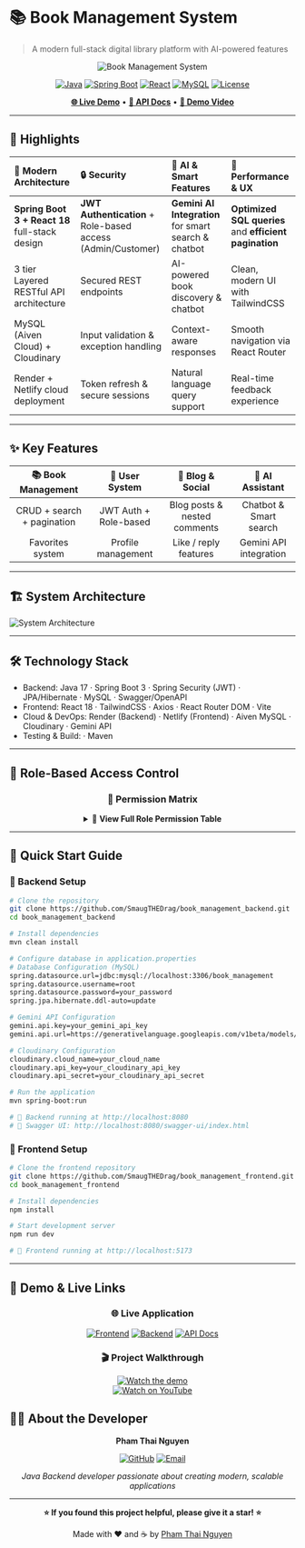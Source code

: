 # 📚 Book Management System
> A modern full-stack digital library platform with AI-powered features

<div align="center">

![Book Management System](https://via.placeholder.com/800x400/4f46e5/ffffff?text=Book+Management+System)

[![Java](https://img.shields.io/badge/Java-17-ED8B00?style=for-the-badge&logo=openjdk&logoColor=white)](https://openjdk.org/)
[![Spring Boot](https://img.shields.io/badge/Spring%20Boot-3.x-6DB33F?style=for-the-badge&logo=springboot&logoColor=white)](https://spring.io/projects/spring-boot)
[![React](https://img.shields.io/badge/React-18-61DAFB?style=for-the-badge&logo=react&logoColor=black)](https://reactjs.org/)
[![MySQL](https://img.shields.io/badge/MySQL-Aiven_Cloud-4479A1?style=for-the-badge&logo=mysql&logoColor=white)](https://mysql.com/)
[![License](https://img.shields.io/badge/License-MIT-yellow?style=for-the-badge)](LICENSE)

**[🌐 Live Demo](https://ptn-book-storage.netlify.app/)** •
**[📖 API Docs](https://book-management-backend-d481.onrender.com/swagger-ui/index.html)** •
**[🎥 Demo Video](#-demo-video)**

</div>

---

## 🌟 Highlights
| 🚀 **Modern Architecture**                     | 🔒 **Security**                                             | 💬 **AI & Smart Features**                           | 🎯 **Performance & UX**                                |
|:-----------------------------------------------| :---------------------------------------------------------- | :--------------------------------------------------- | :----------------------------------------------------- |
| **Spring Boot 3 + React 18** full-stack design | **JWT Authentication** + Role-based access (Admin/Customer) | **Gemini AI Integration** for smart search & chatbot | **Optimized SQL queries** and **efficient pagination** |
| 3 tier Layered RESTful API architecture        | Secured REST endpoints                                      | AI-powered book discovery & chatbot                  | Clean, modern UI with TailwindCSS                      |
| MySQL (Aiven Cloud) + Cloudinary               | Input validation & exception handling                       | Context-aware responses                              | Smooth navigation via React Router                     |
| Render + Netlify cloud deployment              | Token refresh & secure sessions                             | Natural language query support                       | Real-time feedback experience                          |
---

## ✨ Key Features

<div align="center">

|     📚 Book Management     |     👤 User System    |       💬 Blog & Social       |     🤖 AI Assistant    |
| :------------------------: | :-------------------: | :--------------------------: | :--------------------: |
| CRUD + search + pagination | JWT Auth + Role-based | Blog posts & nested comments | Chatbot & Smart search |
|      Favorites system      |   Profile management  |     Like / reply features    | Gemini API integration |

</div>

---

## 🏗️ System Architecture

![System Architecture](https://res.cloudinary.com/duipncbaq/image/upload/v1759678920/diagram-export-10-5-2025-10_38_25-PM_hanweu.jpg)

---

## 🛠️ Technology Stack

- Backend: Java 17 · Spring Boot 3 · Spring Security (JWT) · JPA/Hibernate · MySQL · Swagger/OpenAPI
- Frontend: React 18 · TailwindCSS · Axios · React Router DOM · Vite
- Cloud & DevOps: Render (Backend) · Netlify (Frontend) · Aiven MySQL · Cloudinary · Gemini API
- Testing & Build: · Maven
---

## 👥 Role-Based Access Control

<div align="center">

### 🔐 Permission Matrix

<details>
<summary>📜 <strong>View Full Role Permission Table</strong></summary>

| Feature / Action                 | 👑 Admin | 👤 Customer |
|----------------------------------| :------: | :---------: |
| **📚 Book Management**           |          |             |
| View/Search/Filter/Sort books    |     ✅    |      ✅      |
| View book details                |     ✅    |      ✅      |
| Add/Edit/Delete books            |     ✅    |      ❌      |
| **👤 User Management**           |          |             |
| Register / Login / Logout        |     ✅    |      ✅      |
| View user list                   |     ✅    |      ❌      |
| Manage users (users info, roles) |     ✅    |      ❌      |
| View/Update own profile          |     ✅    |      ✅      |
| **❤️ Favorites**                 |          |             |
| Add/Remove favorites             |     ✅    |      ✅      |
| View own favorites               |     ✅    |      ✅      |
| **📝 Blog System**               |          |             |
| View all posts                   |     ✅    |      ✅      |
| Create/Edit/Delete own posts     |     ✅    |      ✅      |
| Manage all posts/comments        |     ✅    |      ❌      |
| Like/Unlike posts                |     ✅    |      ✅      |
| Comment / Reply (nested)         |     ✅    |      ✅      |
| **🤖 AI Features**               |          |             |
| Use chatbot                      |     ✅    |      ✅      |
| AI-powered book search           |     ✅    |      ✅      |
| **⚙️ System & Tools**            |          |             |
| Access API Docs (Swagger)        |     ✅    |      ✅      |
| Handle validation & exceptions   |     ✅    |      ✅      |

</details>

</div>

---

## 🚀 Quick Start Guide

### 🔧 Backend Setup
```bash
# Clone the repository
git clone https://github.com/SmaugTHEDrag/book_management_backend.git
cd book_management_backend

# Install dependencies
mvn clean install

# Configure database in application.properties
# Database Configuration (MySQL)
spring.datasource.url=jdbc:mysql://localhost:3306/book_management
spring.datasource.username=root
spring.datasource.password=your_password
spring.jpa.hibernate.ddl-auto=update

# Gemini API Configuration 
gemini.api.key=your_gemini_api_key
gemini.api.url=https://generativelanguage.googleapis.com/v1beta/models/gemini-pro:generateContent

# Cloudinary Configuration 
cloudinary.cloud_name=your_cloud_name
cloudinary.api_key=your_cloudinary_api_key
cloudinary.api_secret=your_cloudinary_api_secret

# Run the application
mvn spring-boot:run

# 🎉 Backend running at http://localhost:8080
# 📖 Swagger UI: http://localhost:8080/swagger-ui/index.html
```

### 🎨 Frontend Setup
```bash
# Clone the frontend repository
git clone https://github.com/SmaugTHEDrag/book_management_frontend.git
cd book_management_frontend

# Install dependencies
npm install

# Start development server
npm run dev

# 🎉 Frontend running at http://localhost:5173
```

---

## 🎥 Demo & Live Links

<div align="center">

### 🌐 **Live Application**
[![Frontend](https://img.shields.io/badge/Frontend-Netlify-00C7B7?style=for-the-badge&logo=netlify)](https://ptn-book-storage.netlify.app/)
[![Backend](https://img.shields.io/badge/Backend-Render-46E3B7?style=for-the-badge&logo=render)](https://book-management-backend-d481.onrender.com)
[![API Docs](https://img.shields.io/badge/API%20Docs-Swagger-85EA2D?style=for-the-badge&logo=swagger)](https://book-management-backend-d481.onrender.com/swagger-ui/index.html)


### 🎬 **Project Walkthrough**
[![Watch the demo](https://img.youtube.com/vi/uis-1R07yUM/0.jpg)](https://www.youtube.com/watch?v=uis-1R07yUM)  
[![Watch on YouTube](https://img.shields.io/badge/▶️%20Watch%20on%20YouTube-FF0000?style=for-the-badge&logo=youtube&logoColor=white)](https://www.youtube.com/watch?v=uis-1R07yUM)
</div>

## 👨‍💻 About the Developer

<div align="center">

**Pham Thai Nguyen**

[![GitHub](https://img.shields.io/badge/GitHub-SmaugTHEDrag-181717?style=for-the-badge&logo=github)](https://github.com/SmaugTHEDrag)
[![Email](https://img.shields.io/badge/Email-thainguyen122004@gmail.com-D14836?style=for-the-badge&logo=gmail&logoColor=white)](mailto:thainguyen122004@gmail.com)

*Java Backend developer passionate about creating modern, scalable applications*

</div>

---

<div align="center">

**⭐ If you found this project helpful, please give it a star! ⭐**

Made with ❤️ and ☕ by [Pham Thai Nguyen](https://github.com/SmaugTHEDrag)

</div>